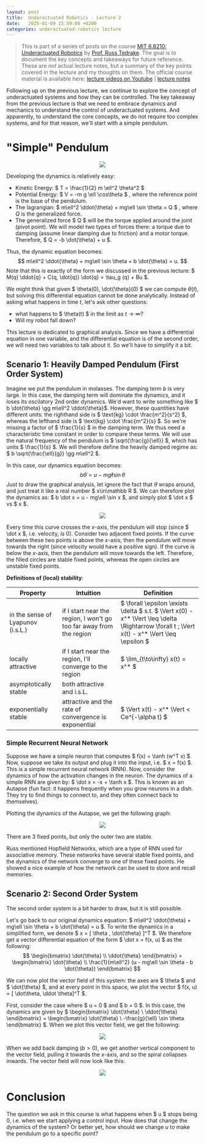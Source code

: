```yaml
---
layout: post
title:  Underactuated Robotics - Lecture 2
date:   2025-01-09 15:59:00 +0200
categories: underactuated-robotics lecture
---
```

<script type="text/javascript" id="MathJax-script" async src="https://cdn.jsdelivr.net/npm/mathjax@3/es5/tex-svg.js"></script>
<script>
  MathJax = {
    tex: {
      inlineMath: [['$', '$']]
    }
  };
</script>

> This is part of a series of posts on the course [MIT 6.8210: Underactuated Robotics](https://underactuated.csail.mit.edu/Spring2024/index.html) by [Prof. Russ Tedrake](https://locomotion.csail.mit.edu/russt.html). The goal is to document the key concepts and takeaways for future reference. These are <i>not</i> actual lecture notes, but a summary of the key points covered in the lecture and my thoughts on them. The official course material is available here: [lecture videos on Youtube](https://www.youtube.com/playlist?list=PLkx8KyIQkMfU5szP43GlE_S1QGSPQfL9s) \| [lecture notes](https://underactuated.csail.mit.edu)

Following up on the previous lecture, we continue to explore the concept of underactuated systems and how they can be controlled. The key takeaway from the previous lecture is that we need to embrace dynamics and mechanics to understand the control of underactuated systems. And apparently, to understand the core concepts, we do not require too complex systems, and for that reason, we'll start with a simple pendulum.

# "Simple" Pendulum

<p align="center">
<img src="https://underactuated.csail.mit.edu/figures/simple_pend.svg">
</p>

Developing the dynamics is relatively easy:
 - Kinetic Energy: $ T = \frac{1}{2} m \ell^2 \theta^2 $
 - Potential Energy: $ V = -m g \ell \cos\theta $ , where the reference point is the base of the pendulum.
 - The lagrangian: $ m\ell^2 \ddot{\theta} + mg\ell \sin \theta = Q $ , where $Q$ is the generalized force.  
 - The generalized force $ Q $ will be the torque applied around the joint (pivot point). We will model two types of forces there: a torque due to damping (assume linear damping due to friction) and a motor torque. Therefore, $ Q = -b \dot{\theta} + u $.

Thus, the dynamic equation becomes:
$$ m\ell^2 \ddot{\theta} + mg\ell \sin \theta + b \dot{\theta} = u. $$
Note that this is exactly of the form we discussed in the previous lecture: $ M(q) \ddot{q} + C(q, \dot{q}) \dot{q} = \tau_g (q) + Bu $.

We might think that given $ \theta(0), \dot{\theta}(0) $ we can compute $\theta(t)$, but solving this differential equation cannot be done analytically. Instead of asking what happens in time $t$, let's ask other questions:
 - what happens to $ \theta(t) $ in the limit as $t \to \infty$?
 - Will my robot fall down?
 
This lecture is dedicated to graphical analysis. Since we have a differential equation in one variable, and the differential equation is of the second order, we will need two variables to talk about it. So we'll have to simplify it a bit.

## Scenario 1: Heavily Damped Pendulum (First Order System)

Imagine we put the pendulum in molasses. The damping term $b$ is very large. In this case, the damping term will dominate the dynamics, and it loses its oscilatory 2nd order dynamics. 
We'd want to write something like $ b \dot{\theta} \gg m\ell^2 \ddot{\theta}$. However, these quantities have different units: the righthand side is $ \text{kg} \cdot \frac{m^2}{s^2} $, whereas the lefthand side is $ \text{kg} \cdot \frac{m^2}{s} $. So we're missing a factor of $ \frac{1}{s} $ in the damping term. We thus need a characteristic time constant in order to compare these terms. We will use the natural frequency of the pendulum is $ \sqrt{\frac{g}{\ell}} $, which has units $ \frac{1}{s} $. We will therefore define the heavily damped regime as: $ b \sqrt{\frac{\ell}{g}} \gg m\ell^2 $.

In this case, our dynamics equation becomes: $$ b \dot\theta = u-mg\ell\sin\theta $$
Just to draw the graphical analysis, let ignore the fact that $\theta$ wraps around, and just treat it like a real number $ x\in\mathbb R $. We can therefore plot the dynamics as: $ b \dot x = u - mg\ell \sin x $, and simply plot $ \dot x $ vs $ x $.

<p align="center">
<img src="https://underactuated.csail.mit.edu/figures/pend_sinx_annotated.svg">
</p>

Every time this curve crosses the $x$-axis, the pendulum will stop (since $ \dot x $, i.e. velocity, is 0). Consider two adjacent fixed points. If the curve between these two points is above the $x$-axis, then the pendulum will move towards the right (since velocity would have a positive sign). If the curve is below the $x$-axis, then the pendulum will move towards the left. Therefore, the filled circles are stable fixed points, whereas the open circles are unstable fixed points.

**Definitions of (local) stability**:

| Property | Intuition | Definition |
| --- | --- | --- |
| in the sense of Lyapunov (i.s.L.) | if I start near the region, I won't go too far away from the region | $ \forall \epsilon \exists \delta $ s.t. $ \Vert x(0) - x^* \Vert \leq \delta \Rightarrow \forall t \; \Vert x(t) - x^* \Vert \leq \epsilon $ |
| locally attractive | if I start near the region, I'll converge to the region | $ \lim_{t\to\infty} x(t) = x^* $ |
| asymptotically stable | both attractive and i.s.L. |  |
| exponentially stable | attractive and the rate of convergence is exponential | $ \Vert x(t) - x^* \Vert < Ce^{-\alpha t} $ |

### Simple Recurrent Neural Network

Suppose we have a simple neuron that computes $ f(x) = \tanh (w^T x) $. Now, suppose we take its output and plug it into the input, i.e. $ x = f(x) $. This is a simple recurrent neural network (RNN). Now, consider the dynamics of how the activation changes in the neuron. The dynamics of a simple RNN are given by: $ \dot x = -x + \tanh x $. This is known as an Autapse (fun fact: it happens frequently when you grow neurons in a dish. They try to find things to connect to, and they often connect back to themselves). 

Plotting the dynamics of the Autapse, we get the following graph:

<p align="center">
<img src="https://underactuated.csail.mit.edu/figures/pend_autapse.svg">
</p>

There are 3 fixed points, but only the outer two are stable. 

Russ mentioned Hopfield Networks, which are a type of RNN used for associative memory. These networks have several stable fixed points, and the dynamics of the network converge to one of these fixed points. He showed a nice example of how the network can be used to store and recall memories. 

## Scenario 2: Second Order System
The second order system is a bit harder to draw, but it is still possible.

Let's go back to our original dynamics equation: $ m\ell^2 \ddot{\theta} + mg\ell \sin \theta + b \dot{\theta} = u $. 
To write the dynamics in a simplified form, we denote $ x = [ \theta , \dot{\theta} ]^T $. We therefore get a vector differential equation of the form $ \dot x = f(x, u) $ as the following:
$$ \begin{bmatrix} \dot{\theta} \\ \ddot{\theta} \end{bmatrix} = \begin{bmatrix} \dot{\theta} \\ \frac{1}{m\ell^2} (u - mg\ell \sin \theta - b \dot{\theta}) \end{bmatrix}  $$

We can now plot the vector field of this system: the axes are $ \theta $ and $ \dot{\theta} $, and at every point in this space, we plot the vector $ f(x, u) = [ \dot\theta, \ddot \theta]^T $.

First, consider the case where $ u = 0 $ and $ b = 0 $. In this case, the dynamics are given by $ \begin{bmatrix} \dot{\theta} \\ \ddot{\theta} \end{bmatrix} = \begin{bmatrix} \dot{\theta} \\ -\frac{g}{\ell} \sin \theta \end{bmatrix} $. When we plot this vector field, we get the following:

<p align="center">
<img src="https://underactuated.csail.mit.edu/figures/pend_undamped_phase.svg">
</p>

When we add back damping ($b > 0$), we get another vertical component to the vector field, pulling it towards the $x$-axis, and so the spiral collapses inwards. The vector field will now look like this:

<p align="center">
<img src="https://underactuated.csail.mit.edu/figures/pend_damped_phase.svg">
</p>

# Conclusion
The question we ask in this course is what happens when $ u $ stops being 0, i.e. when we start applying a control input. How does that change the dynamics of the system? Or better yet, how should we change $u$ to make the pendulum go to a specific point?